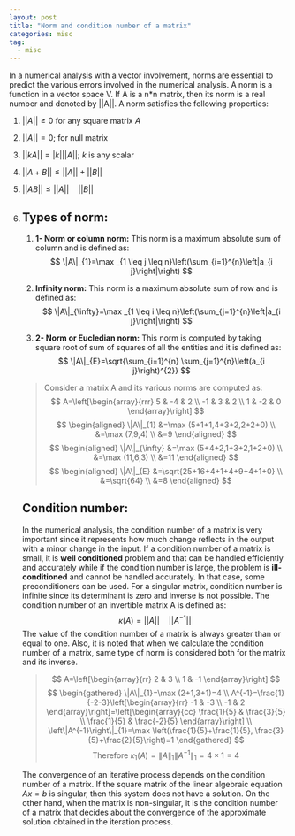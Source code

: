 ```yaml
---
layout: post
title: "Norm and condition number of a matrix"
categories: misc
tag: 
  - misc
---
```




In a numerical analysis with a vector involvement, norms are essential to predict the various errors involved in the numerical analysis. A norm is a function  in a vector space V. If A is a n*n matrix, then its norm is a real number and denoted by ||A||. A norm satisfies the following properties:

1. $||A|| \geq 0$ for any square matrix $A$
2. $||A||=0$; for null matrix
3. $||kA||=|k| ||A||$; $k$ is any scalar
4. $||A+B|| \leq||A||+||B||$
5. $||AB|| \leq||A|| \quad||B||$

1. ## Types of norm:

   1. **1- Norm or column norm:** This norm is a maximum absolute sum of column and is defined as:
      $$
      \|A\|_{1}=\max _{1 \leq j \leq n}\left(\sum_{i=1}^{n}\left|a_{i j}\right|\right)
      $$

   2. **Infinity norm:** This norm is a maximum absolute sum of row and is defined as:
      $$
      \|A\|_{\infty}=\max _{1 \leq i \leq n}\left(\sum_{j=1}^{n}\left|a_{i j}\right|\right)
      $$

   3. **2- Norm or Eucledian norm:** This norm is computed by taking square root of sum of squares of all the entities and it is defined as:
      $$
      \|A\|_{E}=\sqrt{\sum_{i=1}^{n} \sum_{j=1}^{n}\left(a_{i j}\right)^{2}}
      $$

   

   > Consider a matrix A and its various norms are computed as:
   > $$
   > A=\left[\begin{array}{rrr}
   > 5 & -4 & 2 \\
   > -1 & 3 & 2 \\
   > 1 & -2 & 0
   > \end{array}\right]
   > $$
   > $$
   > \begin{aligned}
   > \|A\|_{1} &=\max (5+1+1,4+3+2,2+2+0) \\
   > &=\max (7,9,4) \\
   > &=9
   > \end{aligned}
   > $$
   > $$
   > \begin{aligned}
   > \|A\|_{\infty} &=\max (5+4+2,1+3+2,1+2+0) \\
   > &=\max (11,6,3) \\
   > &=11
   > \end{aligned}
   > $$
   > $$
   > \begin{aligned}
   > \|A\|_{E} &=\sqrt{25+16+4+1+4+9+4+1+0} \\
   > &=\sqrt{64} \\
   > &=8
   > \end{aligned}
   > $$

   ## **Condition number:**

    In the numerical analysis, the condition number of a matrix is very important since it represents how much change reflects in the output with a minor change in the input. If a condition number of a matrix is small, it is **well conditioned** problem and that can be handled efficiently and accurately while if the condition number is large, the problem is **ill-conditioned** and cannot be handled accurately. In that case, some preconditioners can be used. For a singular matrix, condition number is infinite since its determinant is zero and inverse is not possible. The condition number of an invertible matrix A is defined as:
   $$
   \kappa(A)=||A|| \quad\left||A^{-1}\right||
   $$
   The value of the condition number of a matrix is always greater than or equal to one. Also, it is noted that when we calculate the condition number of a matrix, same type of norm is considered both for the matrix and its inverse.

   > $$
   > A=\left[\begin{array}{rr}
   > 2 & 3 \\
   > 1 & -1
   > \end{array}\right]
   > $$$$
   > \begin{gathered}
   > \|A\|_{1}=\max (2+1,3+1)=4 \\
   > A^{-1}=\frac{1}{-2-3}\left[\begin{array}{rr}
   > -1 & -3 \\
   > -1 & 2
   > \end{array}\right]=\left[\begin{array}{cc}
   > \frac{1}{5} & \frac{3}{5} \\
   > \frac{1}{5} & \frac{-2}{5}
   > \end{array}\right] \\
   > \left\|A^{-1}\right\|_{1}=\max \left(\frac{1}{5}+\frac{1}{5}, \frac{3}{5}+\frac{2}{5}\right)=1 
   > \end{gathered}
   > $$$$
   > \text { Therefore } \kappa_{1}(A)=\|A\|_{1}\left\|A^{-1}\right\|_{1}=4 \times 1=4
   > $$

   The convergence of an iterative process depends on the condition number of a matrix.  If the square matrix of the linear algebraic equation $A x=b$ is singular, then this system does not have a solution. On the other hand, when the matrix is non-singular, it is the condition number of a matrix that decides about the convergence of the approximate solution obtained in the iteration process.

> 
